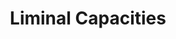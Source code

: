 ---
title: Liminal Capacities
description: The art of dwelling in thresholds—between endings and beginnings, certainty and mystery, breakdown and emergence.
why_matters: Modernity denies liminal space. It rushes to resolution, treats grief as something to manage or overcome, and numbs collective pain into individualized pathology. This leaves us ill-equipped to feel what must be felt, to metabolize the systemic denial of pain, or to process the emotional fields that arise in times of transition and collapse. These capacities allow us to stay with the field long enough to grieve collectively, to compost what's dissolving, and to invite what's emerging without forcing it.
image: images/liminal-capacities.jpg
position_x: 0.25
position_y: 0.8
capacities:
  - title: Humor as Rupture
    subtitle: Laughter as a crack in the wall of authority
    what_it_is: Humor as release and rupture. As a crack in the wall of authority, unrestricted autonomy, arbitration, affirmation. Clowning as a practice reminds us that we are not the center, that our need for righteousness, certainty, looking good, is part of the disease. This is the work of humor as humility—the capacity to fumble publicly and to openly and honestly look at our addictions to superiority in order to let failure become relational compost. When the clown stumbles, when we laugh at her, we are laughing at our own illusions—the part of us addicted to control, coherence, and exceptionalism.
    why_exiled: Modernity treats failure as shame and humor as distraction—because both threaten the fragile scaffolding of superiority.
    what_possible: Humor as humility allows us to compost these addictions. It makes room for failure without collapse, for truth without control, for presence without performance. It loosens the tapeworm's grip—not through force, but through laughter.
    distortions:
      - name: Deflective humor
        description: Using humor to avoid or distract from necessary discomfort rather than to rupture illusions of control.
      - name: Performative vulnerability
        description: Staging fumbles or failures for social approval rather than allowing genuine interruption of superiority patterns.
    color: "f59e0b"
    position_x: -0.4
    position_y: -0.1
  - title: Staying with(in) Emergence - 'Azar'
    subtitle: Dancing with chance, randomness, the unknown
    what_it_is: This capacity is an invitation to walk the tightrope between naive hope and desperate hopelessness—which are both expressions of certainty addiction—ways of trying to predict or control what's to come. But Azar—chance, randomness, emergence—has no allegiance to certainty. Azar is the spirit of the unknown. The fool walks into the scene without a script. Play is not a distraction—it's a relational practice with the unknown. Dancing with Azar is the capacity to stay with emergence—to feel the field shifting, to invite chance in, to let randomness be a co-facilitator.
    why_exiled: Modernity demands predictability, control, and strategic certainty. Emergence threatens planning, efficiency, and the illusion of mastery over outcomes.
    what_possible: Dancing with Azar lets experimentation return—not through rigid strategy, but through relational improvisation. It brings curiosity back into the room and allows for genuine co-creation with the unknown.
    distortions:
      - name: Spiritual bypassing
        description: Using 'trust in emergence' to avoid necessary planning, accountability, or difficult decisions.
      - name: Chaos addiction
        description: Creating unnecessary disruption or unpredictability as a way to avoid deeper engagement with what's actually emerging.
    color: "eab308"
    position_x: 0.5
    position_y: 0.2
  - title: Inhabiting Liminality
    subtitle: Dwelling in the space between endings and beginnings
    what_it_is: "To inhabit liminality is to dwell in the space between endings and beginnings, where nothing feels certain, where identities dissolve but have not yet reformed. This space is often thick with feeling—not just personal emotions, but meta-affective landscapes: the collective weight of grief, longing, anger, emptiness, and the awe that flickers through even in the fog. This capacity asks: Can you stay in the fog? Can you hold the weight of the field without rushing to rebuild identity or make meaning? Can you listen to grief as a teacher, without needing to fix it or flee?"
    why_exiled: Modernity denies liminal space. It rushes to resolution, treats grief as something to manage or overcome, and numbs collective pain into individualized pathology. This leaves us ill-equipped to feel what must be felt, to metabolize the systemic denial of pain, or to process the emotional fields that arise in times of transition and collapse.
    what_possible: Reclaiming Inhabiting Liminality allows us to stay with the field long enough to grieve collectively, to compost what's dissolving, and to invite what's emerging without forcing it. It's the capacity to be interrupted by the full spectrum of feeling, and to respond with attuned care, knowing that collective hearts can hold what individual hearts cannot.
    distortions:
      - name: Glorifying suffering
        description: Romanticizing pain or liminal states as inherently spiritual or superior, rather than metabolizing them as necessary passages.
      - name: Liminal addiction
        description: Getting stuck in the threshold as a way to avoid commitment, responsibility, or the work of emergence.
      - name: Emotional bypassing
        description: Using the language of 'collective grief' to avoid personal accountability or specific relational repair.
    color: "d97706"
    position_x: 0.1
    position_y: 0.45
---